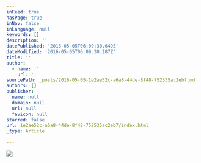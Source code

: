 ```yaml
---
inFeed: true
hasPage: true
inNav: false
inLanguage: null
keywords: []
description: ''
datePublished: '2016-05-05T06:09:30.649Z'
dateModified: '2016-05-05T06:09:30.287Z'
title: ''
author:
  - name: ''
    url: ''
sourcePath: _posts/2016-05-05-1e2ae52c-a6a8-44de-8f48-752535ac2eb7.md
authors: []
publisher:
  name: null
  domain: null
  url: null
  favicon: null
starred: false
url: 1e2ae52c-a6a8-44de-8f48-752535ac2eb7/index.html
_type: Article

---
```

![](https://s3-us-west-2.amazonaws.com/the-grid-img/p/4fad6180a4df618ca0ba30f454d2d5a418d1423f.png)